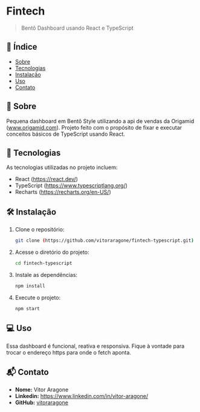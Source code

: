 # Fintech 

> Bentô Dashboard usando React e TypeScript

## 📌 Índice

- [Sobre](#sobre)
- [Tecnologias](#tecnologias)
- [Instalação](#instalacao)
- [Uso](#uso)
- [Contato](#contato)

## 📖 Sobre <a id="sobre"></a>

Pequena dashboard em Bentô Style utilizando a api de vendas da Origamid (www.origamid.com). Projeto feito com o propósito de fixar e executar conceitos básicos de TypeScript usando React.

## 🚀 Tecnologias <a id="tecnologias"></a>

As tecnologias utilizadas no projeto incluem:
- React (https://react.dev/)
- TypeScript (https://www.typescriptlang.org/)
- Recharts (https://recharts.org/en-US/)

## 🛠 Instalação <a id="instalacao"></a>

1. Clone o repositório:
   ```sh
   git clone (https://github.com/vitoraragone/fintech-typescript.git)
   ```
2. Acesse o diretório do projeto:
   ```sh
   cd fintech-typescript
   ```
3. Instale as dependências:
   ```sh
   npm install
   ```
4. Execute o projeto:
   ```sh
   npm start
   ```

## 💻 Uso <a id="uso"></a>

Essa dashboard é funcional, reativa e responsiva. Fique à vontade para trocar o endereço https para onde o fetch aponta.


## 📬 Contato <a id="contato"></a>

- **Nome:** Vitor Aragone
- **Linkedin:** https://www.linkedin.com/in/vitor-aragone/
- **GitHub:** [vitoraragone](https://github.com/vitoraragone)


